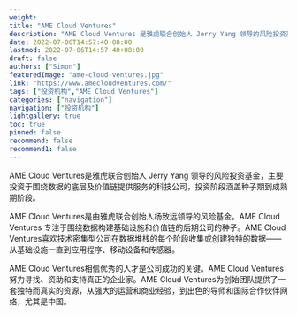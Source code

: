```yaml
---
weight: 
title: "AME Cloud Ventures"
description: "AME Cloud Ventures 是雅虎联合创始人 Jerry Yang 领导的风险投资基金，主要投资于围绕数据的底层及价值链提供服务的科技公司，投资阶段涵盖种子期到成熟期阶段"
date: 2022-07-06T14:57:40+08:00
lastmod: 2022-07-06T14:57:40+08:00
draft: false
authors: ["Simon"]
featuredImage: "ame-cloud-ventures.jpg"
link: "https://www.amecloudventures.com/"
tags: ["投资机构","AME Cloud Ventures"]
categories: ["navigation"]
navigation: ["投资机构"]
lightgallery: true
toc: true
pinned: false
recommend: false
recommend1: false
---
```

AME Cloud Ventures是雅虎联合创始人 Jerry Yang 领导的风险投资基金，主要投资于围绕数据的底层及价值链提供服务的科技公司，投资阶段涵盖种子期到成熟期阶段。

AME Cloud Ventures是由雅虎联合创始人杨致远领导的风险基金。AME Cloud Ventures 专注于围绕数据构建基础设施和价值链的后期公司的种子。AME Cloud Ventures喜欢技术密集型公司在数据堆栈的每个阶段收集或创建独特的数据——从基础设施一直到应用程序、移动设备和传感器。

AME Cloud Ventures相信优秀的人才是公司成功的关键。AME Cloud Ventures努力寻找、资助和支持真正的企业家。AME Cloud Ventures为创始团队提供了一套独特而真实的资源，从强大的运营和商业经验，到出色的导师和国际合作伙伴网络，尤其是中国。